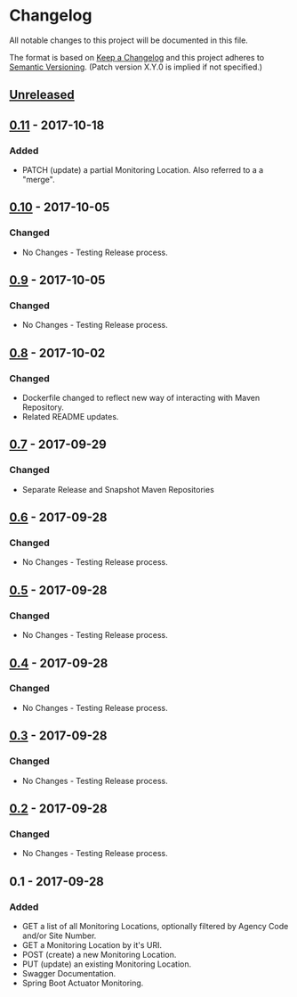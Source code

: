 # Changelog
All notable changes to this project will be documented in this file.

The format is based on [Keep a Changelog](http://keepachangelog.com/en/1.0.0/)
and this project adheres to [Semantic Versioning](http://semver.org/spec/v2.0.0.html). (Patch version X.Y.0 is implied if not specified.)

## [Unreleased]

## [0.11] - 2017-10-18
### Added
- PATCH (update) a partial Monitoring Location. Also referred to a a "merge".

## [0.10] - 2017-10-05
### Changed
- No Changes - Testing Release process.

## [0.9] - 2017-10-05
### Changed
- No Changes - Testing Release process.

## [0.8] - 2017-10-02
### Changed
- Dockerfile changed to reflect new way of interacting with Maven Repository.
- Related README updates.

## [0.7] - 2017-09-29
### Changed
- Separate Release and Snapshot Maven Repositories

## [0.6] - 2017-09-28
### Changed
- No Changes - Testing Release process.

## [0.5] - 2017-09-28
### Changed
- No Changes - Testing Release process.

## [0.4] - 2017-09-28
### Changed
- No Changes - Testing Release process.

## [0.3] - 2017-09-28
### Changed
- No Changes - Testing Release process.

## [0.2] - 2017-09-28
### Changed
- No Changes - Testing Release process.

## 0.1 - 2017-09-28
### Added
- GET a list of all Monitoring Locations, optionally filtered by Agency Code and/or Site Number.
- GET a Monitoring Location by it's URI.
- POST (create) a new Monitoring Location.
- PUT (update) an existing Monitoring Location.
- Swagger Documentation.
- Spring Boot Actuator Monitoring.

[Unreleased]: https://github.com/USGS-CIDA/MLR-Legacy-Service/compare/master...mlrLegacy-0.11
[0.11]: https://github.com/USGS-CIDA/MLR-Legacy-Service/compare/mlrLegacy-0.10...mlrLegacy-0.11
[0.10]: https://github.com/USGS-CIDA/MLR-Legacy-Service/compare/mlrLegacy-0.9...mlrLegacy-0.10
[0.9]: https://github.com/USGS-CIDA/MLR-Legacy-Service/compare/mlrLegacy-0.8...mlrLegacy-0.9
[0.8]: https://github.com/USGS-CIDA/MLR-Legacy-Service/compare/mlrLegacy-0.7...mlrLegacy-0.8
[0.7]: https://github.com/USGS-CIDA/MLR-Legacy-Service/compare/mlrLegacy-0.6...mlrLegacy-0.7
[0.6]: https://github.com/USGS-CIDA/MLR-Legacy-Service/compare/mlrLegacy-0.5...mlrLegacy-0.6
[0.5]: https://github.com/USGS-CIDA/MLR-Legacy-Service/compare/mlrLegacy-0.4...mlrLegacy-0.5
[0.4]: https://github.com/USGS-CIDA/MLR-Legacy-Service/compare/mlrLegacy-0.3...mlrLegacy-0.4
[0.3]: https://github.com/USGS-CIDA/MLR-Legacy-Service/compare/mlrLegacy-0.2...mlrLegacy-0.3
[0.2]: https://github.com/USGS-CIDA/MLR-Legacy-Service/compare/mlrLegacy-0.1...mlrLegacy-0.2